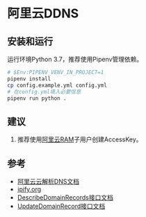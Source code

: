 # 阿里云DDNS

## 安装和运行

运行环境Python 3.7，推荐使用Pipenv管理依赖。

```sh
# $Env:PIPENV_VENV_IN_PROJECT=1
pipenv install
cp config.example.yml config.yml
# 在config.yml填入必要信息
pipenv run python .
```

## 建议

1. 推荐使用[阿里云RAM](https://ram.console.aliyun.com/overview)子用户创建AccessKey。

## 参考

- [阿里云云解析DNS文档](https://help.aliyun.com/document_detail/29740.html?spm=a2c4g.11186623.6.610.7a71120a6IvKWU)
- [ipify.org](https://www.ipify.org/)
- [DescribeDomainRecords接口文档](https://help.aliyun.com/document_detail/29776.html?spm=a2c4g.11186623.6.639.5ad9124fnH3B71)
- [UpdateDomainRecord接口文档](https://help.aliyun.com/document_detail/29774.html?spm=a2c4g.11186623.2.35.4e334256TmStOV)
